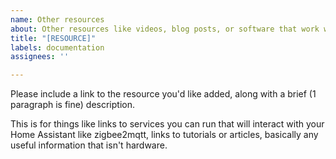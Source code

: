```yaml
---
name: Other resources
about: Other resources like videos, blog posts, or software that work with Home Assistant
title: "[RESOURCE]"
labels: documentation
assignees: ''

---
```


Please include a link to the resource you'd like added, along with a brief (1 paragraph is fine) description.

This is for things like links to services you can run that will interact with your Home Assistant like zigbee2mqtt, links to tutorials or articles, basically any useful information that isn't hardware.

